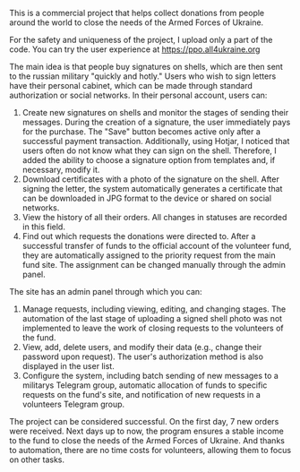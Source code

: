 This is a commercial project that helps collect donations from people around the world to close the needs of the Armed Forces of Ukraine.

For the safety and uniqueness of the project, I upload only a part of the code. You can try the user experience at https://ppo.all4ukraine.org

The main idea is that people buy signatures on shells, which are then sent to the russian military "quickly and hotly."
Users who wish to sign letters have their personal cabinet, which can be made through standard authorization or social networks. In their personal account, users can:
1. Create new signatures on shells and monitor the stages of sending their messages.
   During the creation of a signature, the user immediately pays for the purchase. The "Save" button becomes active only after a successful payment transaction. Additionally, using Hotjar, I noticed that users often do not know what they can sign on the shell. Therefore, I added the ability to choose a signature option from templates and, if necessary, modify it.
2. Download certificates with a photo of the signature on the shell. After signing the letter, the system automatically generates a certificate that can be downloaded in JPG format to the device or shared on social networks.
3. View the history of all their orders. All changes in statuses are recorded in this field.
4. Find out which requests the donations were directed to. After a successful transfer of funds to the official account of the volunteer fund, they are automatically assigned to the priority request from the main fund site. The assignment can be changed manually through the admin panel.

The site has an admin panel through which you can:
1. Manage requests, including viewing, editing, and changing stages. The automation of the last stage of uploading a signed shell photo was not implemented to leave the work of closing requests to the volunteers of the fund.
2. View, add, delete users, and modify their data (e.g., change their password upon request). The user's authorization method is also displayed in the user list.
3. Configure the system, including batch sending of new messages to a militarys Telegram group, automatic allocation of funds to specific requests on the fund's site, and notification of new requests in a volunteers Telegram group.

The project can be considered successful. On the first day, 7 new orders were received. Next days up to now, the program ensures a stable income to the fund to close the needs of the Armed Forces of Ukraine. And thanks to automation, there are no time costs for volunteers, allowing them to focus on other tasks.
